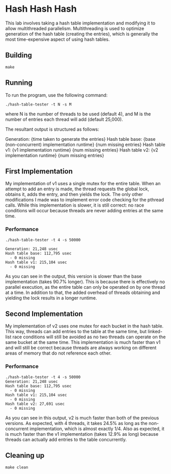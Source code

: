 # Hash Hash Hash
This lab involves taking a hash table implementation and modifying it to allow multithreaded parallelism. Multithreading is used to optimize generation of the hash table (creating the entries), which is generally the most time-expensive aspect of using hash tables.

## Building
```shell
make
```

## Running
To run the program, use the following command:
```shell
./hash-table-tester -t N -s M
```
where N is the number of threads to be used (default 4), and M is the number of entries each thread will add (default 25,000).

The resultant output is structured as follows:

Generation: {time taken to generate the entries}
Hash table base: {base (non-concurrent) implementation runtime}
  {num missing entries}
Hash table v1: {v1 implementation runtime}
  {num missing entries}
Hash table v2: {v2 implementation runtime}
  {num missing entries}

## First Implementation
My implementation of v1 uses a single mutex for the entire table. When an attempt to add an entry is made, the thread requests the global lock, obtains it, adds the entry, and then yields the lock. The only other modifications I made was to implement error code checking for the pthread calls. While this implementation is slower, it is still correct: no race conditions will occur because threads are never adding entries at the same time.

### Performance
```shell
./hash-table-tester -t 4 -s 50000

Generation: 21,248 usec
Hash table base: 112,795 usec
  - 0 missing
Hash table v1: 215,104 usec
  - 0 missing
```
As you can see in the output, this version is slower than the base implementation (takes 90.7% longer). This is because there is effectively no parallel execution, as the entire table can only be operated on by one thread at a time. In addition to that, the added overhead of threads obtaining and yielding the lock results in a longer runtime.

## Second Implementation
My implementation of v2 uses one mutex for each bucket in the hash table. This way, threads can add entries to the table at the same time, but linked-list race conditions will still be avoided as no two threads can operate on the same bucket at the same time. This implementation is much faster than v1 and will still be correct because threads are always working on different areas of memory that do not reference each other.

### Performance
```shell
./hash-table-tester -t 4 -s 50000
Generation: 21,248 usec
Hash table base: 112,795 usec
  - 0 missing
Hash table v1: 215,104 usec
  - 0 missing
Hash table v2: 27,691 usec
  - 0 missing
```
As you can see in this output, v2 is much faster than both of the previous versions. As expected, with 4 threads, it takes 24.5% as long as the non-concurrent implementation, which is almost exactly 1/4. Also as expected, it is much faster than the v1 implementation (takes 12.9% as long) because threads can actually add entries to the table concurrently.

## Cleaning up
```shell
make clean
```
